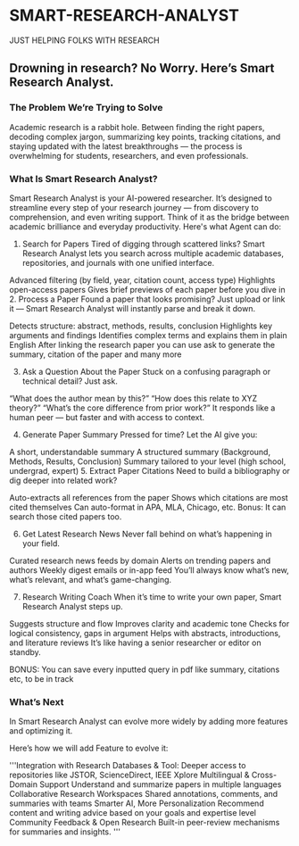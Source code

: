 # SMART-RESEARCH-ANALYST

JUST HELPING FOLKS WITH RESEARCH

## Drowning in research? No Worry. Here’s Smart Research Analyst.

### The Problem We’re Trying to Solve
Academic research is a rabbit hole.
Between finding the right papers, decoding complex jargon, summarizing key points, tracking citations, and staying updated with the latest breakthroughs — the process is overwhelming for students, researchers, and even professionals.

### What Is Smart Research Analyst?
Smart Research Analyst is your AI-powered researcher.
It’s designed to streamline every step of your research journey — from discovery to comprehension, and even writing support. Think of it as the bridge between academic brilliance and everyday productivity.
Here's what Agent can do:
1. Search for Papers
Tired of digging through scattered links?
Smart Research Analyst lets you search across multiple academic databases, repositories, and journals with one unified interface.

Advanced filtering (by field, year, citation count, access type)
Highlights open-access papers
Gives brief previews of each paper before you dive in
2. Process a Paper
Found a paper that looks promising?
Just upload or link it — Smart Research Analyst will instantly parse and break it down.

Detects structure: abstract, methods, results, conclusion
Highlights key arguments and findings
Identifies complex terms and explains them in plain English
After linking the research paper you can use ask to generate the summary, citation of the paper and many more

3. Ask a Question About the Paper
Stuck on a confusing paragraph or technical detail?
Just ask.

“What does the author mean by this?”
“How does this relate to XYZ theory?”
“What’s the core difference from prior work?”
It responds like a human peer — but faster and with access to context.

4. Generate Paper Summary
Pressed for time? Let the AI give you:

A short, understandable summary
A structured summary (Background, Methods, Results, Conclusion)
Summary tailored to your level (high school, undergrad, expert)
5. Extract Paper Citations
Need to build a bibliography or dig deeper into related work?

Auto-extracts all references from the paper
Shows which citations are most cited themselves
Can auto-format in APA, MLA, Chicago, etc.
Bonus: It can search those cited papers too.

6. Get Latest Research News
Never fall behind on what’s happening in your field.

Curated research news feeds by domain
Alerts on trending papers and authors
Weekly digest emails or in-app feed
You’ll always know what’s new, what’s relevant, and what’s game-changing.

7. Research Writing Coach
When it’s time to write your own paper, Smart Research Analyst steps up.

Suggests structure and flow
Improves clarity and academic tone
Checks for logical consistency, gaps in argument
Helps with abstracts, introductions, and literature reviews
It’s like having a senior researcher or editor on standby.

BONUS: You can save every inputted query in pdf like summary, citations etc, to be in track

### What’s Next
In Smart Research Analyst can evolve more widely by adding more features and optimizing it.

Here’s how we will add Feature to evolve it:

'''Integration with Research Databases & Tool:
      Deeper access to repositories like JSTOR, ScienceDirect, IEEE Xplore
Multilingual & Cross-Domain Support
Understand and summarize papers in multiple languages
Collaborative Research Workspaces
Shared annotations, comments, and summaries with teams
Smarter AI, More Personalization
Recommend content and writing advice based on your goals and expertise level
Community Feedback & Open Research
Built-in peer-review mechanisms for summaries and insights.
'''
